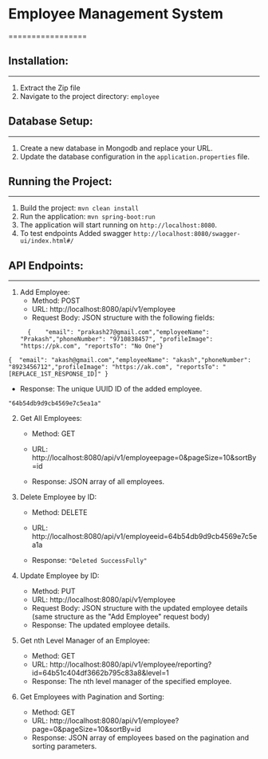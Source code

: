 # Employee Management System
=================


## Installation:
--------------
1. Extract the Zip file
2. Navigate to the project directory: `employee`

## Database Setup:
---------------
1. Create a new database in Mongodb and replace your URL.
2. Update the database configuration in the `application.properties` file.

## Running the Project:
--------------------
1. Build the project: `mvn clean install`
2. Run the application: `mvn spring-boot:run`
3. The application will start running on `http://localhost:8080`.
4. To test endpoints Added swagger `http://localhost:8080/swagger-ui/index.html#/`

## API Endpoints:
--------------
1. Add Employee:
   - Method: POST
   - URL: http://localhost:8080/api/v1/employee 
   - Request Body: JSON structure with the following fields:
   ```
     {    "email": "prakash27@gmail.com","employeeName": "Prakash","phoneNumber": "9710838457", "profileImage": "https://pk.com", "reportsTo": "No One"}
   ```
   
```
{  "email": "akash@gmail.com","employeeName": "akash","phoneNumber": "8923456712","profileImage": "https://ak.com", "reportsTo": "[REPLACE_1ST_RESPONSE_ID]" }
```
     
   - Response: The unique UUID ID of the added employee.
   ```
   "64b54db9d9cb4569e7c5ea1a"
   ```

2. Get All Employees:
   - Method: GET
   - URL: http://localhost:8080/api/v1/employeepage=0&pageSize=10&sortBy=id

   - Response: JSON array of all employees.

3. Delete Employee by ID:
   - Method: DELETE
   - URL: http://localhost:8080/api/v1/employeeid=64b54db9d9cb4569e7c5ea1a

   - Response: ```"Deleted SuccessFully"```

4. Update Employee by ID:
   - Method: PUT
   - URL: http://localhost:8080/api/v1/employee
   - Request Body: JSON structure with the updated employee details (same structure as the "Add Employee" request body)
   - Response: The updated employee details.

5. Get nth Level Manager of an Employee:
   - Method: GET
   - URL: http://localhost:8080/api/v1/employee/reporting?id=64b51c404df3662b795c83a8&level=1
   - Response: The nth level manager of the specified employee.

6. Get Employees with Pagination and Sorting:
   - Method: GET
   - URL: http://localhost:8080/api/v1/employee?page=0&pageSize=10&sortBy=id
   - Response: JSON array of employees based on the pagination and sorting parameters.



